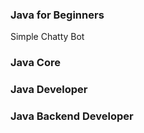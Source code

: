 ### Java for Beginners
Simple Chatty Bot


### Java Core


### Java Developer


### Java Backend Developer
